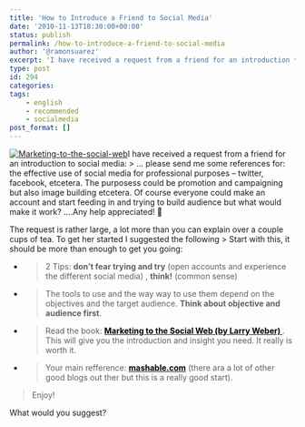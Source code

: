 ```yaml
---
title: 'How to Introduce a Friend to Social Media'
date: '2010-11-13T18:30:00+00:00'
status: publish
permalink: /how-to-introduce-a-friend-to-social-media
author: '@ramonsuarez'
excerpt: 'I have received a request from a friend for an introduction to social media: ... please send me some references for: the effective use of social media for professional purposes - twitter, facebook, etcetera. The purposess could be promotion and ca...'
type: post
id: 294
categories:
tags:
    - english
    - recommended
    - socialmedia
post_format: []
---
```

[![Marketing-to-the-social-web](http://getfile6.posterous.com/getfile/files.posterous.com/temp-2010-11-13/gyztHxjmshghfidzIhnzlCbGncinkcJEodvBCvfcBCCBIhdEsGGjlkCJBuAh/marketing-to-the-social-web.jpg.scaled500.jpg)](http://amzn.to/bXaFGJ)I have received a request from a friend for an introduction to social media: > … please send me some references for: the effective use of social media for professional purposes – twitter, facebook, etcetera. The purposess could be promotion and campaigning but also image building etcetera. Of course everyone could make an account and start feeding in and trying to build audience but what would make it work? ….Any help appreciated! 🙂

<div class="gmail_quote">The request is rather large, a lot more than you can explain over a couple cups of tea. To get her started I suggested the following > Start with this, it should be more than enough to get you going:

> 

- > 2 Tips: **don’t fear trying and try** (open accounts and experience the different social media) , **think!** (common sense)
- > The tools to use and the way way to use them depend on the objectives and the target audience. **Think about objective and audience first**.
- > Read the book: **[<span style="color:#000000;">Marketing to the Social Web (by Larry Weber) </span>](http://amzn.to/bXaFGJ)**. This will give you the introduction and insight you need. It really is worth it.
- > Your main refference: **[<span style="color:#000000;">mashable.com</span>](http://mashable.com)** (there ara a lot of other good blogs out ther but this is a really good start).

> Enjoy!

What would you suggest? 